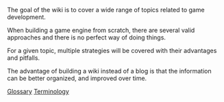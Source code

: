 The goal of the wiki is to cover a wide range of topics related to game development.

When building a game engine from scratch, there are several valid approaches and there is no perfect way of doing things.

For a given topic, multiple strategies will be covered with their advantages and pitfalls.

The advantage of building a wiki instead of a blog is that the information can be better organized, and improved over time.

[Glossary](https://www.notion.so/juliendelezenne/f8e2aeabf4f24d14a2f9cca6a48621eb?v=19a709277cdc47ed85afb33e13b7fcf1)
[Terminology](https://www.notion.so/juliendelezenne/59ad0680a8634990951941ffb20be6b4?v=26f009b0a7c045ee8e11256a06cd5c55)
